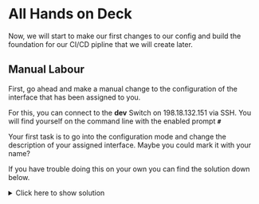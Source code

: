 # All Hands on Deck
Now, we will start to make our first changes to our config and build the foundation for our CI/CD pipline that we will create later.

## Manual Labour
First, go ahead and make a manual change to the configuration of the interface that has been assigned to you.

For this, you can connect to the **dev** Switch on 198.18.132.151 via SSH. 
You will find yourself on the command line with the enabled prompt **`#`**

Your first task is to go into the configuration mode and change the description of your assigned interface. Maybe you could mark it with your name?

If you have trouble doing this on your own you can find the solution down below.
<details>

<summary>Click here to show solution</summary>
  
  ```bash linenums="1" title="Manual Configuration Example"
      Cat9kv-01#

      # Let's check the current interface config

      Cat9kv-01#sh run | section interface
      interface GigabitEthernet0/0
        vrf forwarding Mgmt-vrf
        ip dhcp client client-id GigabitEthernet0/0
        ip address dhcp
        negotiation auto
      interface GigabitEthernet1/0/1
      interface GigabitEthernet1/0/2
      interface GigabitEthernet1/0/3
      ...

      Cat9kv-01#
      Cat9kv-01#conf t
      Cat9kv-01(config)#interface GigabitEthernet 1/0/1 
      Cat9kv-01(config-if)#description Configured manually by frewagne
      Cat9kv-01(config-if)#end

      # Now check the config of the interfaces again

      Cat9kv-01#sh run | section interface
      interface GigabitEthernet0/0
        vrf forwarding Mgmt-vrf
        ip dhcp client client-id GigabitEthernet0/0
        ip address dhcp
        negotiation auto
      interface GigabitEthernet1/0/1
        description Configured manually by frewagne
      interface GigabitEthernet1/0/2
      interface GigabitEthernet1/0/3
      ...
  ```

</details>
